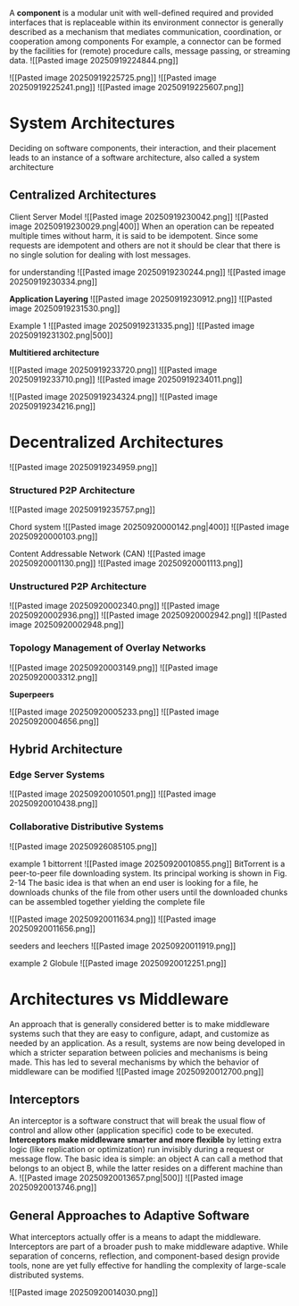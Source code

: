 A **component** is a modular unit with well-defined required and provided interfaces that is replaceable within its environment
connector is generally described as a mechanism that mediates communication, coordination, or cooperation among components
For example, a connector can be formed by the facilities for (remote) procedure calls, message passing, or streaming data.
![[Pasted image 20250919224844.png]]

![[Pasted image 20250919225725.png]]
![[Pasted image 20250919225241.png]]
![[Pasted image 20250919225607.png]]

# System Architectures

Deciding on software components, their interaction, and their placement leads to an instance of a software architecture, also called a system architecture

## Centralized Architectures

Client Server Model
![[Pasted image 20250919230042.png]]
![[Pasted image 20250919230029.png|400]]
When an operation can be repeated multiple times without harm, it is said to be idempotent. Since some requests are idempotent and others are not it should be clear that there is no single solution for dealing with lost messages.

for understanding
![[Pasted image 20250919230244.png]]
![[Pasted image 20250919230334.png]]

**Application Layering**
![[Pasted image 20250919230912.png]]
![[Pasted image 20250919231530.png]]

Example 1
![[Pasted image 20250919231335.png]]
![[Pasted image 20250919231302.png|500]]

**Multitiered architecture**

![[Pasted image 20250919233720.png]]
![[Pasted image 20250919233710.png]]
![[Pasted image 20250919234011.png]]

![[Pasted image 20250919234324.png]]
![[Pasted image 20250919234216.png]]

# Decentralized Architectures

![[Pasted image 20250919234959.png]]

### Structured P2P Architecture

![[Pasted image 20250919235757.png]]

Chord system
![[Pasted image 20250920000142.png|400]]
![[Pasted image 20250920000103.png]]

Content Addressable Network (CAN)
![[Pasted image 20250920001130.png]]
![[Pasted image 20250920001113.png]]

### Unstructured P2P Architecture

![[Pasted image 20250920002340.png]]
![[Pasted image 20250920002936.png]]
![[Pasted image 20250920002942.png]]
![[Pasted image 20250920002948.png]]

### Topology Management of Overlay Networks

![[Pasted image 20250920003149.png]]
![[Pasted image 20250920003312.png]]

**Superpeers**

![[Pasted image 20250920005233.png]]
![[Pasted image 20250920004656.png]]

## Hybrid Architecture

### Edge Server  Systems
![[Pasted image 20250920010501.png]]
![[Pasted image 20250920010438.png]]

### Collaborative Distributive Systems

![[Pasted image 20250926085105.png]]

example 1 bittorrent
![[Pasted image 20250920010855.png]]
BitTorrent is a peer-to-peer file downloading system. Its principal working is shown in Fig. 2-14 The basic idea is that when an end user is looking for a file, he downloads chunks of the file from other users until the downloaded chunks can be assembled together yielding the complete file

![[Pasted image 20250920011634.png]]
![[Pasted image 20250920011656.png]]

seeders and leechers
![[Pasted image 20250920011919.png]]

example 2 Globule
![[Pasted image 20250920012251.png]]

# Architectures vs Middleware

An approach that is generally considered better is to make middleware systems such that they are easy to configure, adapt, and customize as needed by an application. As a result, systems are now being developed in which a stricter separation between policies and mechanisms is being made. This has led to several mechanisms by which the behavior of middleware can be modified
![[Pasted image 20250920012700.png]]

## Interceptors

An interceptor is a software construct that will break the usual flow of control and allow other (application specific) code to be executed.
**Interceptors make middleware smarter and more flexible** by letting extra logic (like replication or optimization) run invisibly during a request or message flow.
The basic idea is simple: an object A can call a method that belongs to an object B, while the latter resides on a different machine than A.
![[Pasted image 20250920013657.png|500]]
![[Pasted image 20250920013746.png]]

## General Approaches to Adaptive Software

What interceptors actually offer is a means to adapt the middleware.
Interceptors are part of a broader push to make middleware adaptive. While separation of concerns, reflection, and component-based design provide tools, none are yet fully effective for handling the complexity of large-scale distributed systems.

![[Pasted image 20250920014030.png]]

